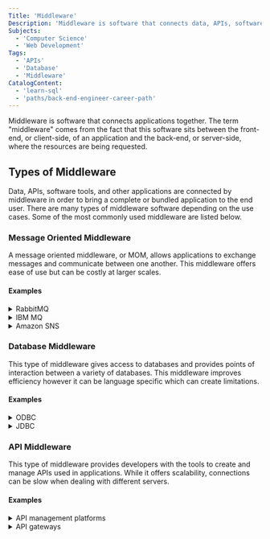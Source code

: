 ```yaml
---
Title: 'Middleware'
Description: 'Middleware is software that connects data, APIs, software tools, and other applications in order to bring a complete application to the end user.'
Subjects:
  - 'Computer Science'
  - 'Web Development'
Tags:
  - 'APIs'
  - 'Database'
  - 'Middleware'
CatalogContent:
  - 'learn-sql'
  - 'paths/back-end-engineer-career-path'
---
```


Middleware is software that connects applications together. The term "middleware" comes from the fact that this software sits between the front-end, or client-side, of an application and the back-end, or server-side, where the resources are being requested.

## Types of Middleware

Data, APIs, software tools, and other applications are connected by middleware in order to bring a complete or bundled application to the end user. There are many types of middleware software depending on the use cases. Some of the most commonly used middleware are listed below.

### Message Oriented Middleware

A message oriented middleware, or MOM, allows applications to exchange messages and communicate between one another. This middleware offers ease of use but can be costly at larger scales.

#### Examples

<details>
  <summary>RabbitMQ</summary>
  RabbitMQ is a messaging broker platform used by applications to send and receive messages.
</details>

<details>
  <summary>IBM MQ</summary>
  IBM MQ is another example of message oriented middleware. Some of the core components include messages, message queues, and queue manager.
</details>

<details>
  <summary>Amazon SNS</summary>
  Amazon simple notification service is a way to manage messaging between applications and users.
</details>

### Database Middleware

This type of middleware gives access to databases and provides points of interaction between a variety of databases. This middleware improves efficiency however it can be language specific which can create limitations.

#### Examples

<details>
  <summary>ODBC</summary>
  Open Database Connectivity is an API used for accessing database management systems.
</details>

<details>
  <summary>JDBC</summary>
  Java Database Connectivity is an API that uses Java to access databases.
</details>

### API Middleware

This type of middleware provides developers with the tools to create and manage APIs used in applications. While it offers scalability, connections can be slow when dealing with different servers.

#### Examples

<details>
  <summary>API management platforms</summary>
  API management platforms allow developers to access, control, and analyze APIs.
</details>

<details>
  <summary>API gateways</summary>
  API gateways provide services related to user authentication and rate limiting.
</details>
